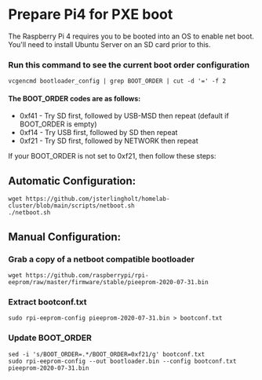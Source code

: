 
# Prepare Pi4 for PXE boot

The Raspberry Pi 4 requires you to be booted into an OS to enable net boot. You'll need to install Ubuntu Server on an SD card prior to this.

### Run this command to see the current boot order configuration
>   
    vcgencmd bootloader_config | grep BOOT_ORDER | cut -d '=' -f 2

#### The BOOT_ORDER codes are as follows:
-   0xf41 - Try SD first, followed by USB-MSD then repeat (default if BOOT_ORDER is empty)
-   0xf14 - Try USB first, followed by SD then repeat
-   0xf21 - Try SD first, followed by NETWORK then repeat

If your BOOT_ORDER is not set to 0xf21, then follow these steps:
##  Automatic Configuration:
>   
    wget https://github.com/jsterlingholt/homelab-cluster/blob/main/scripts/netboot.sh
    ./netboot.sh


##  Manual Configuration:

### Grab a copy of a netboot compatible bootloader
>   
    wget https://github.com/raspberrypi/rpi-eeprom/raw/master/firmware/stable/pieeprom-2020-07-31.bin

### Extract bootconf.txt
>   
    sudo rpi-eeprom-config pieeprom-2020-07-31.bin > bootconf.txt

### Update BOOT_ORDER
>   
    sed -i 's/BOOT_ORDER=.*/BOOT_ORDER=0xf21/g' bootconf.txt
    sudo rpi-eeprom-config --out bootloader.bin --config bootconf.txt pieeprom-2020-07-31.bin